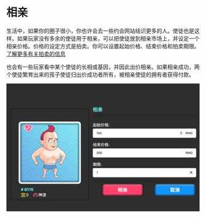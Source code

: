 # 相亲

生活中，如果你的圈子很小，你也许会去一些约会网站结识更多的人。使徒也是这样。如果玩家没有多余的使徒用于相亲，可以把使徒放到相亲市场上，并设定一个相亲价格。价格的设定方式是拍卖。你可以设置起始价格、结束价格和拍卖期限。[了解更多有关拍卖的信息](/advanced/trading/nft-market.md#auction-system)

也会有一些玩家看中某个使徒的长相或基因，并因此出价相亲。如果相亲成功，两个使徒繁育出来的孩子使徒归出价成功者所有，被相亲使徒的拥有者获得付款。

![使徒相亲](../../../.gitbook/assets/dating-cn.png)

